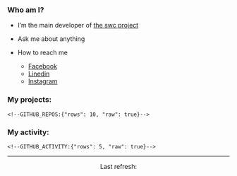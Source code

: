 ### Who am I?

- I’m the main developer of [the swc project](https://github.com/swc-project/swc)

- Ask me about anything

- How to reach me
  - [Facebook](https://www.facebook.com/profile.php?id=100024888122318)
  - [Linedin](https://www.linkedin.com/in/kdy1/)
  - [Instagram](https://www.instagram.com/kdy1123/)

### My projects:

```
<!--GITHUB_REPOS:{"rows": 10, "raw": true}-->
```

### My activity:

```
<!--GITHUB_ACTIVITY:{"rows": 5, "raw": true}-->
```

------------
<p align="center">Last refresh: <b><!--TIMESTAMP:{"format": "dddd, MMMM Do YYYY, h:mm:ss a [UTC]"}--></b></p>